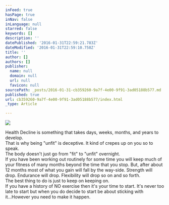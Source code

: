 ```yaml
---
inFeed: true
hasPage: true
inNav: false
inLanguage: null
starred: false
keywords: []
description: ''
datePublished: '2016-01-31T22:59:21.783Z'
dateModified: '2016-01-31T22:59:10.758Z'
title: ''
author: []
authors: []
publisher:
  name: null
  domain: null
  url: null
  favicon: null
sourcePath: _posts/2016-01-31-cb359260-9a7f-4e00-9f91-3ad05188b577.md
published: true
url: cb359260-9a7f-4e00-9f91-3ad05188b577/index.html
_type: Article

---
```

![](https://the-grid-user-content.s3-us-west-2.amazonaws.com/7f778602-2edb-4613-b5e7-1d7fc18e1d9e.jpg)

Health Decline is something that takes days, weeks, months, and years to develop.  
That is why being "unfit" is deceptive.  It kind of crepes up on you so to speak.  
The body doesn't just go from "fit" to "unfit" overnight.   
If you have been working out routinely for some time you will keep much of your fitness of many months beyond the time that you stop.  But, after about 12 months most of what you gain will fall by the way-side.  Strength will drop.  Endurance will drop.  Flexibility will drop so on and so forth.  
The best thing to do is just to keep on keeping on.  
If you have a history of NO exercise then it's your time to start.  It's never too late to start but when you do decide to start be about sticking with it...However you need to make it happen.